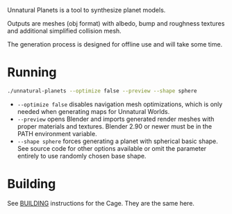 
Unnatural Planets is a tool to synthesize planet models.

Outputs are meshes (obj format) with albedo, bump and roughness textures and additional simplified collision mesh.

The generation process is designed for offline use and will take some time.

# Running

```bash
./unnatural-planets --optimize false --preview --shape sphere
```

- `--optimize false` disables navigation mesh optimizations, which is only needed when generating maps for Unnatural Worlds.
- `--preview` opens Blender and imports generated render meshes with proper materials and textures. Blender 2.90 or newer must be in the PATH environment variable.
- `--shape sphere` forces generating a planet with spherical basic shape. See source code for other options available or omit the parameter entirely to use randomly chosen base shape.

# Building

See [BUILDING](https://github.com/ucpu/cage/blob/master/BUILDING.md) instructions for the Cage. They are the same here.
